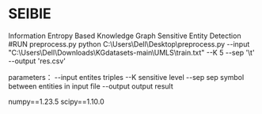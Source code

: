# SEIBIE
Information Entropy Based Knowledge Graph Sensitive Entity Detection
#RUN preprocess.py 
python C:\Users\Dell\Desktop\preprocess.py --input "C:\\Users\\Dell\\Downloads\\KGdatasets-main\\UMLS\\train.txt" --K 5 --sep '\t' --output 'res.csv' 


parameters：
--input  entites triples
--K	 sensitive level
--sep    sep symbol between entities in input file
--output output result

numpy==1.23.5 scipy==1.10.0
